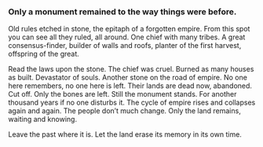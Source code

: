 ### Only a monument remained to the way things were before.

Old rules etched in stone, the epitaph of a forgotten empire. From this spot you can see all they ruled, all around. One chief with many tribes. A great consensus-finder, builder of walls and roofs, planter of the first harvest, offspring of the great.

Read the laws upon the stone. The chief was cruel. Burned as many houses as built. Devastator of souls. Another stone on the road of empire. No one here remembers, no one here is left. Their lands are dead now, abandoned. Cut off. Only the bones are left. Still the monument stands. For another thousand years if no one disturbs it. The cycle of empire rises and collapses again and again. The people don’t much change. Only the land remains, waiting and knowing. 

Leave the past where it is. Let the land erase its memory in its own time.